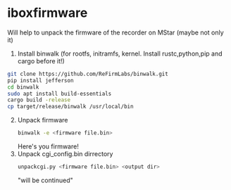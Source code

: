 # iboxfirmware
Will help to unpack the firmware of the recorder on MStar (maybe not only it)
 1. Install binwalk (for rootfs, initramfs, kernel. Install rustc,python,pip and cargo before it!)
 ```bash
 git clone https://github.com/ReFirmLabs/binwalk.git
 pip install jefferson
 cd binwalk
 sudo apt install build-essentials
 cargo build -release
 cp target/release/binwalk /usr/local/bin
```
2. Unpack firmware
   ```bash
   binwalk -e <firmware file.bin>
   ```
   Here's you firmware!
3. Unpack cgi_config.bin dirrectory
   ```bash
   unpackcgi.py <firmware file.bin> <output dir>
   ```
   "will be continued"
